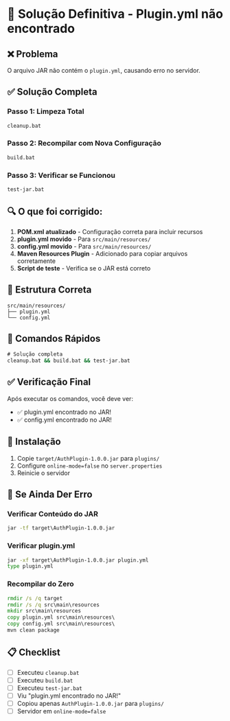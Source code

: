 # 🔧 Solução Definitiva - Plugin.yml não encontrado

## ❌ Problema
O arquivo JAR não contém o `plugin.yml`, causando erro no servidor.

## ✅ Solução Completa

### Passo 1: Limpeza Total
```cmd
cleanup.bat
```

### Passo 2: Recompilar com Nova Configuração
```cmd
build.bat
```

### Passo 3: Verificar se Funcionou
```cmd
test-jar.bat
```

## 🔍 O que foi corrigido:

1. **POM.xml atualizado** - Configuração correta para incluir recursos
2. **plugin.yml movido** - Para `src/main/resources/`
3. **config.yml movido** - Para `src/main/resources/`
4. **Maven Resources Plugin** - Adicionado para copiar arquivos corretamente
5. **Script de teste** - Verifica se o JAR está correto

## 📁 Estrutura Correta

```
src/main/resources/
├── plugin.yml
└── config.yml
```

## 🚀 Comandos Rápidos

```cmd
# Solução completa
cleanup.bat && build.bat && test-jar.bat
```

## ✅ Verificação Final

Após executar os comandos, você deve ver:
- ✅ plugin.yml encontrado no JAR!
- ✅ config.yml encontrado no JAR!

## 🎯 Instalação

1. Copie `target/AuthPlugin-1.0.0.jar` para `plugins/`
2. Configure `online-mode=false` no `server.properties`
3. Reinicie o servidor

## 🐛 Se Ainda Der Erro

### Verificar Conteúdo do JAR
```cmd
jar -tf target\AuthPlugin-1.0.0.jar
```

### Verificar plugin.yml
```cmd
jar -xf target\AuthPlugin-1.0.0.jar plugin.yml
type plugin.yml
```

### Recompilar do Zero
```cmd
rmdir /s /q target
rmdir /s /q src\main\resources
mkdir src\main\resources
copy plugin.yml src\main\resources\
copy config.yml src\main\resources\
mvn clean package
```

## 📋 Checklist

- [ ] Executeu `cleanup.bat`
- [ ] Executeu `build.bat`
- [ ] Executeu `test-jar.bat`
- [ ] Viu "plugin.yml encontrado no JAR!"
- [ ] Copiou apenas `AuthPlugin-1.0.0.jar` para `plugins/`
- [ ] Servidor em `online-mode=false`